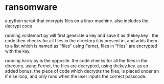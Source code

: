 # ransomware
a python script that encrypts files on a linux machine. also includes the decrypt code

running voldemort.py will first generate a key and save it as thekey.key . 
the code then checks for all files in the directory it is present in, and adds them to a list which is named as "files"
using Fernet, files in "files" are encrypted with the key.

running harry.py is the opposite. 
the code checks for all the files in the directory.
using Fernet, the files are decrypted, using thekey.key. 
as an added bonus, the piece of code which decrypts the files, is placed under an if else loop, and only runs when the user inputs the correct passcode.
